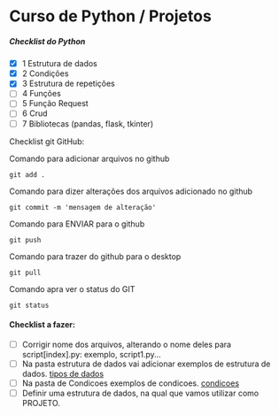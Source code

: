 # Curso de Python / Projetos

##### Checklist do Python

* [X]  1 Estrutura de dados
* [X]  2 Condições
* [X]  3 Estrutura de repetições
* [ ]  4 Funções
* [ ]  5 Função Request
* [ ]  6 Crud
* [ ]  7 Bibliotecas (pandas, flask, tkinter)

Checklist git GitHub:

Comando para adicionar arquivos no github

`git add .`

Comando para dizer alterações dos arquivos adicionado no github

`git commit -m 'mensagem de alteração'`

Comando para ENVIAR para o github

`git push`

Comando para trazer do github para o desktop

`git pull`

Comando apra ver o status do GIT

`git status`

#### Checklist a fazer:

* [ ]  Corrigir nome dos arquivos, alterando o nome deles para script[index].py: exemplo, script1.py...
* [ ]  Na pasta estrutura de dados vai adicionar exemplos de estrutura de dados.
  [tipos de dados](https://www.w3schools.com/python/python_datatypes.asp)
* [ ]  Na pasta de Condicoes exemplos de condicoes.
  [condicoes](https://www.w3schools.com/python/python_conditions.asp)
* [ ]  Definir uma estrutura de dados, na qual que vamos utilizar como PROJETO.
